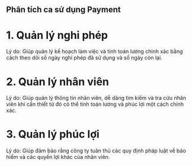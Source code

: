 ## Phân tích ca sử dụng Payment
# 1. Quản lý nghỉ phép
Lý do: Giúp quản lý kế hoạch làm việc và tính toán lương chính xác bằng cách theo dõi số ngày nghỉ phép đã sử dụng và số ngày còn lại.
# 2. Quản lý nhân viên
Lý do: Giúp quản lý thông tin nhân viên, dễ dàng tìm kiếm và tra cứu nhân viên khi cần thiết từ đó có thể tính toán lương và phúc lợi một cách chính xác.
# 3. Quản lý phúc lợi
Lý do: Giúp đảm bảo rằng công ty tuân thủ các quy định pháp luật về bảo hiểm và các quyền lợi khác của nhân viên.






